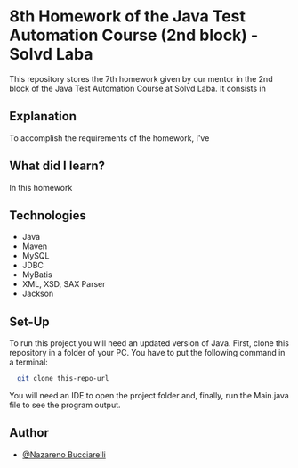 # 8th Homework of the Java Test Automation Course (2nd block) - Solvd Laba
This repository stores the 7th homework given by our mentor in the 2nd block of 
the Java Test Automation Course at Solvd Laba. It consists in 

## Explanation

To accomplish the requirements of the homework, I've 

## What did I learn?

In this homework 

## Technologies

- Java
- Maven
- MySQL
- JDBC
- MyBatis
- XML, XSD, SAX Parser
- Jackson

## Set-Up

To run this project you will need an updated version of Java.
First, clone this repository in a folder of your PC.
You have to put the following command in a terminal:

```bash
  git clone this-repo-url
```
You will need an IDE to open the project folder and, finally, run the 
Main.java file to see the program output.

## Author

- [@Nazareno Bucciarelli](https://github.com/nazabucciarelli)
